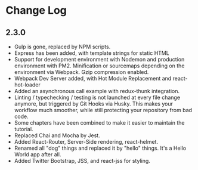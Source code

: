 # Change Log

## 2.3.0

- Gulp is gone, replaced by NPM scripts.
- Express has been added, with template strings for static HTML
- Support for development environment with Nodemon and production environment with PM2. Minification or sourcemaps depending on the environment via Webpack. Gzip compression enabled.
- Webpack Dev Server added, with Hot Module Replacement and react-hot-loader
- Added an asynchronous call example with redux-thunk integration.
- Linting / typechecking / testing is not launched at every file change anymore, but triggered by Git Hooks via Husky. This makes your workflow much smoother, while still protecting your repository from bad code.
- Some chapters have been combined to make it easier to maintain the tutorial.
- Replaced Chai and Mocha by Jest.
- Added React-Router, Server-Side rendering, react-helmet.
- Renamed all "dog" things and replaced it by "hello" things. It's a Hello World app after all.
- Added Twitter Bootstrap, JSS, and react-jss for styling.
